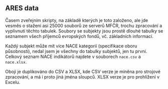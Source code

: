 ## ARES data
Časem zveřejním skripty, na základě kterých je toto založeno, ale jde vesměs o stažení asi 25000 souborů ze serverů MFČR, trochu zpracování a vyplivnutí těchto tabulek. Soubory se subjekty jsou prostě dlouhé tabulky se seznamem všech příjemců evropských fondů, vč. základních informací.

Každý subjekt může mít více NACE kategorií (specifikace oboru působnosti), nedal jsem je všechny do tabulky subjektů, jen tu první. Celkový seznam NACE indikátorů najdete v souborech `nace.csv` a `nace.xlsx`.

Obojí je duplikováno do CSV a XLSX, kde CSV verze je míněna pro strojové zpracování, a má i proto jiná jména sloupců. XLSX verze je pro prohlížení v Excelu.